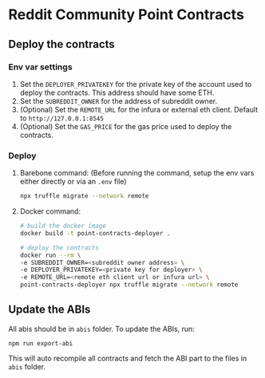 # Reddit Community Point Contracts

## Deploy the contracts
### Env var settings
1. Set the `DEPLOYER_PRIVATEKEY` for the private key of the account used to deploy the contracts. This address should have some ETH.
1. Set the `SUBREDDIT_OWNER` for the address of subreddit owner.
1. (Optional) Set the `REMOTE_URL` for the infura or external eth client. Default to `http://127.0.0.1:8545`
1. (Optional) Set the `GAS_PRICE` for the gas price used to deploy the contracts.

### Deploy
1. Barebone command: (Before running the command, setup the env vars either directly or via an `.env` file)
    ```sh
    npx truffle migrate --network remote
    ```
1. Docker command:
    ```sh
    # build the docker image
    docker build -t point-contracts-deployer .

    # deploy the contracts
    docker run --rm \
    -e SUBREDDIT_OWNER=<subreddit owner address> \
    -e DEPLOYER_PRIVATEKEY=<private key for deployer> \
    -e REMOTE_URL=<remote eth client url or infura url> \
    point-contracts-deployer npx truffle migrate --network remote
    ```

## Update the ABIs
All abis should be in `abis` folder. To update the ABIs, run:
```
npm run export-abi
```
This will auto recompile all contracts and fetch the ABI part to the files in `abis` folder.
